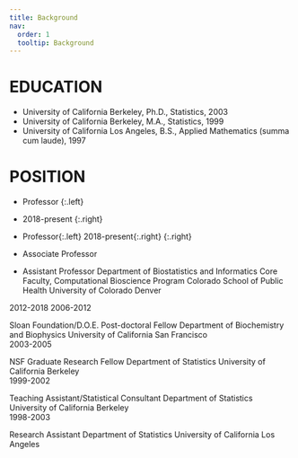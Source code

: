 ```yaml
---
title: Background
nav:
  order: 1
  tooltip: Background
---
```


# EDUCATION 

+ University of California Berkeley, Ph.D., Statistics, 2003
+ University of California Berkeley, M.A., Statistics, 1999
+ University of California Los Angeles, B.S., Applied Mathematics (summa cum laude), 1997


# POSITION

+ Professor
{:.left} 
+ 2018-present
{:.right}

+ Professor{:.left} 2018-present{:.right}
{:.right}
+ Associate Professor
+ Assistant Professor
Department of Biostatistics and Informatics
Core Faculty, Computational Bioscience Program
Colorado School of Public Health
University of Colorado Denver	

2012-2018
2006-2012

Sloan Foundation/D.O.E. Post-doctoral Fellow
Department of Biochemistry and Biophysics
University of California San Francisco	
2003-2005

NSF Graduate Research Fellow
Department of Statistics
University of California Berkeley	
1999-2002


Teaching Assistant/Statistical Consultant
Department of Statistics
University of California Berkeley	
1998-2003


Research Assistant
Department of Statistics
University of California Los Angeles 

